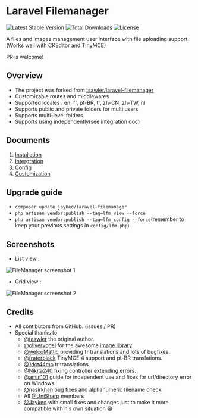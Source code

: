 # Laravel Filemanager

[![Latest Stable Version](https://poser.pugx.org/jayked/laravel-filemanager/version?format=flat)](https://packagist.org/packages/jayked/laravel-filemanager)
[![Total Downloads](https://poser.pugx.org/jayked/laravel-filemanager/downloads?format=flat)](https://packagist.org/packages/jayked/laravel-filemanager)
[![License](https://poser.pugx.org/jayked/laravel-filemanager/license?format=flat)](https://packagist.org/packages/jayked/laravel-filemanager)

A files and images management user interface with file uploading support. (Works well with CKEditor and TinyMCE)

PR is welcome!

## Overview

 * The project was forked from [tsawler/laravel-filemanager](http://packalyst.com/packages/package/tsawler/laravel-filemanager)
 * Customizable routes and middlewares
 * Supported locales : en, fr, pt-BR, tr, zh-CN, zh-TW, nl
 * Supports public and private folders for multi users
 * Supports multi-level folders
 * Supports using independently(see integration doc)

## Documents

  1. [Installation](https://github.com/Jayked/laravel-filemanager/blob/master/doc/installation.md)
  1. [Intergration](https://github.com/Jayked/laravel-filemanager/blob/master/doc/integration.md)
  1. [Config](https://github.com/Jayked/laravel-filemanager/blob/master/doc/config.md)
  1. [Customization](https://github.com/Jayked/laravel-filemanager/blob/master/doc/customization.md)

## Upgrade guide
  * `composer update jayked/laravel-filemanager`
  * `php artisan vendor:publish --tag=lfm_view --force`
  * `php artisan vendor:publish --tag=lfm_config --force`(remember to keep your previous settings in `config/lfm.php`)

## Screenshots

  * List view :

![FileManager screenshot 1](http://unisharp.com/img/filemanager1.png)

  * Grid view :

![FileManager screenshot 2](http://unisharp.com/img/filemanager2.png)

## Credits
 * All contibutors from GitHub. (issues / PR)
 * Special thanks to
   * [@taswler](https://github.com/tsawler) the original author.
   * [@olivervogel](https://github.com/olivervogel) for the awesome [image library](https://github.com/Intervention/image)
   * [@welcoMattic](https://github.com/welcoMattic) providing fr translations and lots of bugfixes.
   * [@fraterblack](https://github.com/fraterblack) TinyMCE 4 support and pt-BR translations.
   * [@1dot44mb](https://github.com/1dot44mb) tr translations.
   * [@Nikita240](https://github.com/Nikita240) fixing controller extending errors.
   * [@amin101](https://github.com/amin101) guide for independent use and fixes for url/directory error on Windows
   * [@nasirkhan](https://github.com/nasirkhan) bug fixes and alphanumeric filename check
   * All [@UniSharp](https://github.com/UniSharp) members
   * [@Jayked](https://github.com/Jayked) with small fixes and changes just to make it more compatible with his own situation :grin:

